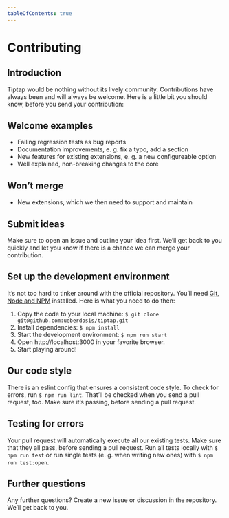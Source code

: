 ```yaml
---
tableOfContents: true
---
```


# Contributing

## Introduction
Tiptap would be nothing without its lively community. Contributions have always been and will always be welcome. Here is a little bit you should know, before you send your contribution:

## Welcome examples
* Failing regression tests as bug reports
* Documentation improvements, e. g. fix a typo, add a section
* New features for existing extensions, e. g. a new configureable option
* Well explained, non-breaking changes to the core

## Won’t merge
* New extensions, which we then need to support and maintain

## Submit ideas
Make sure to open an issue and outline your idea first. We’ll get back to you quickly and let you know if there is a chance we can merge your contribution.

## Set up the development environment
It’s not too hard to tinker around with the official repository. You’ll need [Git](https://github.com/git-guides/install-git), [Node and NPM](https://nodejs.org/en/download/) installed. Here is what you need to do then:

1. Copy the code to your local machine: `$ git clone git@github.com:ueberdosis/tiptap.git`
2. Install dependencies: `$ npm install`
3. Start the development environment: `$ npm run start`
4. Open http://localhost:3000 in your favorite browser.
5. Start playing around!

## Our code style
There is an eslint config that ensures a consistent code style. To check for errors, run `$ npm run lint`. That’ll be checked when you send a pull request, too. Make sure it’s passing, before sending a pull request.

## Testing for errors
Your pull request will automatically execute all our existing tests. Make sure that they all pass, before sending a pull request. Run all tests locally with `$ npm run test` or run single tests (e. g. when writing new ones) with `$ npm run test:open`.

## Further questions
Any further questions? Create a new issue or discussion in the repository. We’ll get back to you.
